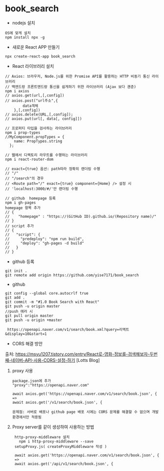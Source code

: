 # book_search

- nodejs 설치

```
OS에 맞게 설치
npm install npx -g
```

- 새로운 React APP 만들기

```
npx create-react-app book_search
```

- React 라이브러리 설치

```
// Axios: 브라우저, Node.js를 위한 Promise API를 활용하는 HTTP 비동기 통신 라이브러리
// 백엔드랑 프론트엔드랑 통신을 쉽게하기 위한 라이브러리 (Ajax 보다 괜춘)
npm i axios
// axios.get(url,[,config])
// axios.post("url주소",{
    	data객체
    },[,config])
// axios.delete(URL,[,config]);
// axios.put(url[, data[, config]])
```

```
// 프로퍼티 타입을 검사하는 라이브러리
npm i prop-types
//MyComponent.propTypes = {
    name: PropTypes.string
  };
```

```
// 웹에서 디렉토리 라우트를 수행하는 라이브러리
npm i react-router-dom

// exact={true} 옵션: path따라 정확히 렌더링 수행
// "/"
// "/search"의 경우
// <Route path="/" exact={true} component={Home} /> 설정 시
// 'localhost:3000/#/'만 랜더링 수행
```

```
// github  homepage 등록
npm i gh-pages
homepage 항목 추가
// {
//    "homepage" : "https://(GitHub ID).github.io/(Repository name)/"
// }
// script 추가
// {
//   "script": {
//     "predeploy": "npm run build",
//     "deploy": "gh-pages -d build"
//   }
// }
```

- github 등록

```
git init .
git remote add origin https://github.com/yise7171/book_search

```

- github

```
git config --global core.autocrlf true
git add .
git commit -m "#1.0 Book Search with React"
git push -u origin master
//push 에러 시
git pull origin master
git push -u origin +master
```

```
 https://openapi.naver.com/v1/search/book.xml?query=리액트&display=10&start=1
```

- CORS 해결 방안

출처: https://msyu1207.tistory.com/entry/React로-영화-정보를-검색해보자-두번째-네이버-API-사용-CORS-설정-하기 [Lotts Blog]

1. proxy 사용

   ```
   package.json에 추가
   "proxy":"https://openapi.naver.com"

   await axios.get('https://openapi.naver.com/v1/search/book.json', {
   =>
   await axios.get('/v1/search/book.json', {

   문제점: 서버로 배포나 github page 배포 시에는 CORS 문제를 해결할 수 없으며 개발환경에서만 적용됨
   ```

2. Proxy server를 같이 생성하여 사용하는 방법

   ```
    http-proxy-middleware 설치
      npm i http-proxy-middleware --save
    setupProxy.js( createProxyMiddleware 작성 )

    await axios.get('https://openapi.naver.com/v1/search/book.json', {
    =>
    await axios.get('/api/v1/search/book.json', {
   ```
